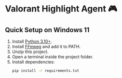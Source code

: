 # Valorant Highlight Agent 🎮

## Quick Setup on Windows 11
1. Install [Python 3.10+](https://www.python.org/downloads/).
2. Install [FFmpeg](https://ffmpeg.org/download.html) and add it to PATH.
3. Unzip this project.
4. Open a terminal inside the project folder.
5. Install dependencies:
   ```bash
   pip install -r requirements.txt
